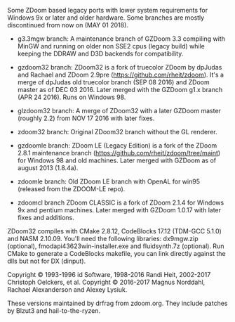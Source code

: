  Some ZDoom based legacy ports with lower system requirements for Windows 9x or later and older hardware.
 Some branches are mostly discontinued from now on (MAY 01 2018).

 - g3.3mgw branch:
 A maintenance branch of GZDoom 3.3 compiling with MinGW and running on older non SSE2 cpus (legacy build) while
keeping the DDRAW and D3D backends for compatibility.

 - gzdoom32 branch:
 ZDoom32 is a fork of truecolor ZDoom by dpJudas and Rachael and ZDoom 2.9pre (https://github.com/rheit/zdoom).
 It's a merge of dpJudas old truecolor branch (SEP 08 2016) and ZDoom master as of DEC 03 2016.
 Later merged with the GZDoom g1.x branch (APR 24 2016). Runs on Windows 98.
 
 - glzdoom32 branch:
 A merge of ZDoom32 with a later GZDoom master (roughly 2.2) from NOV 17 2016 with later fixes.

 - zdoom32 branch:
 Original ZDoom32 branch without the GL renderer.
 
 - gzdoomle branch:
 ZDoom LE (Legacy Edition) is a fork of the ZDoom 2.8.1 maintenance branch (https://github.com/rheit/zdoom/tree/maint)
for Windows 98 and old machines. Later merged with GZDoom as of august 2013 (1.8.4a).

 - zdoomle branch:
 Old ZDoom LE branch with OpenAL for win95 (released from the ZDOOM-LE repo).
 
 - zdoomcl branch
 ZDoom CLASSIC is a fork of ZDoom 2.1.4 for Windows 9x and pentium machines.
 Later merged with GZDoom 1.0.17 with later fixes and additions.


 ZDoom32 compiles with CMake 2.8.12, CodeBlocks 17.12 (TDM-GCC 5.1.0) and NASM 2.10.09.
 You'll need the following libraries: dx9mgw.zip (optional), fmodapi43623win-installer.exe and fluidsynth.7z (optional).
 Run CMake to generate a CodeBlocks makefile, you can link directly against the dlls but not for DX (dinput).

 Copyright © 1993-1996 id Software, 1998-2016 Randi Heit, 2002-2017 Christoph Oelckers, et al.
 Copyright © 2016-2017 Magnus Norddahl, Rachael Alexanderson and Alexey Lysiuk.

 These versions maintained by drfrag from zdoom.org. They include patches by Blzut3 and hail-to-the-ryzen.